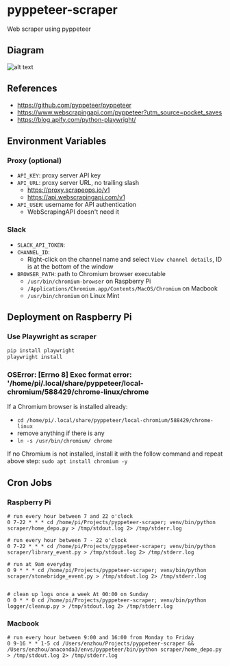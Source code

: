 # pyppeteer-scraper

Web scraper using pyppeteer

## Diagram
![alt text](image.png)

## References

- https://github.com/pyppeteer/pyppeteer
- https://www.webscrapingapi.com/pyppeteer?utm_source=pocket_saves
- https://blog.apify.com/python-playwright/

## Environment Variables

### Proxy (optional)
- `API_KEY`: proxy server API key
- `API_URL`: proxy server URL, no trailing slash
  - https://proxy.scrapeops.io/v1
  - https://api.webscrapingapi.com/v1
- `API_USER`: username for API authentication
  - WebScrapingAPI doesn't need it

### Slack

- `SLACK_API_TOKEN`:
- `CHANNEL_ID`:
  - Right-click on the channel name and select `View channel details`, ID is at
    the bottom of the window
- `BROWSER_PATH`: path to Chromium browser executable
  - `/usr/bin/chromium-browser` on Raspberry Pi
  - `/Applications/Chromium.app/Contents/MacOS/Chromium` on Macbook
  - `/usr/bin/chromium` on Linux Mint

## Deployment on Raspberry Pi

### Use Playwright as scraper
```sh
pip install playwright
playwright install
```

### OSError: [Errno 8] Exec format error: '/home/pi/.local/share/pyppeteer/local-chromium/588429/chrome-linux/chrome
If a Chromium browser is installed already:
- `cd /home/pi/.local/share/pyppeteer/local-chromium/588429/chrome-linux`
- remove anything if there is any
- `ln -s /usr/bin/chromium/ chrome`

If no Chromium is not installed, install it with the follow command and repeat above step:
`sudo apt install chromium -y`

## Cron Jobs

### Raspberry Pi
```shell
# run every hour between 7 and 22 o'clock
0 7-22 * * * cd /home/pi/Projects/pyppeteer-scraper; venv/bin/python scraper/home_depo.py > /tmp/stdout.log 2> /tmp/stderr.log

# run every hour between 7 - 22 o'clock
0 7-22 * * * cd /home/pi/Projects/pyppeteer-scraper; venv/bin/python scraper/library_event.py > /tmp/stdout.log 2> /tmp/stderr.log

# run at 9am everyday
0 9 * * * cd /home/pi/Projects/pyppeteer-scraper; venv/bin/python scraper/stonebridge_event.py > /tmp/stdout.log 2> /tmp/stderr.log


# clean up logs once a week At 00:00 on Sunday
0 0 * * 0 cd /home/pi/Projects/pyppeteer-scraper; venv/bin/python logger/cleanup.py > /tmp/stdout.log 2> /tmp/stderr.log
```

### Macbook
```shell
# run every hour between 9:00 and 16:00 from Monday to Friday
0 9-16 * * 1-5 cd /Users/enzhou/Projects/pyppeteer-scraper && /Users/enzhou/anaconda3/envs/pyppeteer/bin/python scraper/home_depo.py > /tmp/stdout.log 2> /tmp/stderr.log
```
